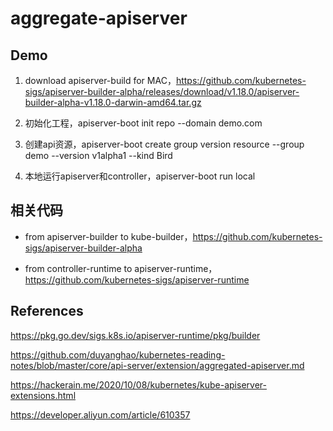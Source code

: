 # aggregate-apiserver



## Demo

1. download apiserver-build for MAC，https://github.com/kubernetes-sigs/apiserver-builder-alpha/releases/download/v1.18.0/apiserver-builder-alpha-v1.18.0-darwin-amd64.tar.gz

2. 初始化工程，apiserver-boot init repo --domain demo.com
3. 创建api资源，apiserver-boot create group version resource --group demo --version v1alpha1 --kind Bird
4. 本地运行apiserver和controller，apiserver-boot run local



## 相关代码

- from apiserver-builder to kube-builder，https://github.com/kubernetes-sigs/apiserver-builder-alpha

- from controller-runtime to apiserver-runtime，https://github.com/kubernetes-sigs/apiserver-runtime



## References

https://pkg.go.dev/sigs.k8s.io/apiserver-runtime/pkg/builder

https://github.com/duyanghao/kubernetes-reading-notes/blob/master/core/api-server/extension/aggregated-apiserver.md

https://hackerain.me/2020/10/08/kubernetes/kube-apiserver-extensions.html

https://developer.aliyun.com/article/610357